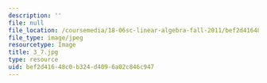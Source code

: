 ```yaml
---
description: ''
file: null
file_location: /coursemedia/18-06sc-linear-algebra-fall-2011/bef2d41648c0b324d4096a02c846c947_3_7.jpg
file_type: image/jpeg
resourcetype: Image
title: 3_7.jpg
type: resource
uid: bef2d416-48c0-b324-d409-6a02c846c947
---
```

